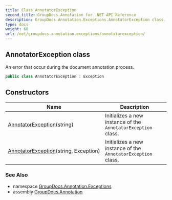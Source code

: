 ```yaml
---
title: Class AnnotatorException
second_title: GroupDocs.Annotation for .NET API Reference
description: GroupDocs.Annotation.Exceptions.AnnotatorException class. An error that occur during the document annotation process
type: docs
weight: 60
url: /net/groupdocs.annotation.exceptions/annotatorexception/
---
```

## AnnotatorException class

An error that occur during the document annotation process.

```csharp
public class AnnotatorException : Exception
```

## Constructors

| Name | Description |
| --- | --- |
| [AnnotatorException](annotatorexception/#constructor)(string) | Initializes a new instance of the `AnnotatorException` class. |
| [AnnotatorException](annotatorexception/#constructor_1)(string, Exception) | Initializes a new instance of the `AnnotatorException` class. |

### See Also

* namespace [GroupDocs.Annotation.Exceptions](../../groupdocs.annotation.exceptions/)
* assembly [GroupDocs.Annotation](../../)



